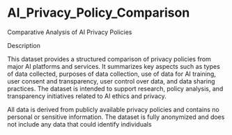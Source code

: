 # AI_Privacy_Policy_Comparison
Comparative Analysis of AI Privacy Policies

Description

This dataset provides a structured comparison of privacy policies from major AI platforms and services. It summarizes key aspects such as types of data collected, purposes of data collection, use of data for AI training, user consent and transparency, user control over data, and data sharing practices. The dataset is intended to support research, policy analysis, and transparency initiatives related to AI ethics and privacy.

All data is derived from publicly available privacy policies and contains no personal or sensitive information. The dataset is fully anonymized and does not include any data that could identify individuals
